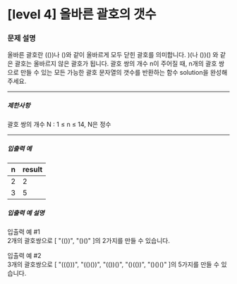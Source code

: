 # [level 4] 올바른 괄호의 갯수

### 문제 설명
올바른 괄호란 (())나 ()와 같이 올바르게 모두 닫힌 괄호를 의미합니다. )(나 ())() 와 같은 괄호는 올바르지 않은 괄호가 됩니다. 괄호 쌍의 개수 n이 주어질 때, n개의 괄호 쌍으로 만들 수 있는 모든 가능한 괄호 문자열의 갯수를 반환하는 함수 solution을 완성해 주세요.

<hr>

<h5>제한사항</h5>
괄호 쌍의 개수 N : 1 ≤ n ≤ 14, N은 정수
<hr>


<h5>입출력 예</h5>
<table class="table">
<thead>
    <tr>
        <th>n</th>
        <th>result</th>
    </tr>
</thead>
<tbody>
    <tr>
        <td>2</td>
        <td>2</td>
    </tr>
    <tr>
        <td>3</td>
        <td>5</td>
    </tr>
</tbody>
</table>


<h5>입출력 예 설명</h5>
<p>입출력 예 #1<br>
2개의 괄호쌍으로 [ "(())", "()()" ]의 2가지를 만들 수 있습니다.</p>

<p>입출력 예 #2<br>
3개의 괄호쌍으로 [ "((()))", "(()())", "(())()", "()(())", "()()()" ]의 5가지를 만들 수 있습니다.</p>
